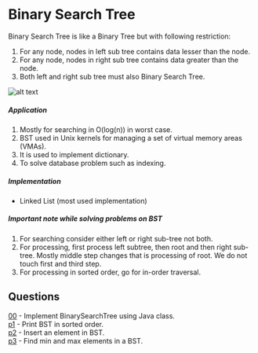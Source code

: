 # Binary Search Tree
Binary Search Tree is like a Binary Tree but with following restriction:
1. For any node, nodes in left sub tree contains data lesser than the node.
2. For any node, nodes in right sub tree contains data greater than the node.
3. Both left and right sub tree must also Binary Search Tree.

![alt text](https://media.geeksforgeeks.org/wp-content/uploads/BSTSearch.png)

##### Application
1. Mostly for searching in O(log(n)) in worst case.
2. BST used in Unix kernels for managing a set of virtual memory areas (VMAs).
3. It is used to implement dictionary.
4. To solve database problem such as indexing.

##### Implementation
* Linked List (most used implementation)

##### Important note while solving problems on BST
1. For searching consider either left or right sub-tree not both.
2. For processing, first process left subtree, then root and then right sub-tree. Mostly middle step changes that is processing of root. We do not touch first and third step.
3. For processing in sorted order, go for in-order traversal.

## Questions
[00](https://github.com/Lakshitnagar/DS-ALGO/blob/master/ds/binarySearchTree/BinarySearchTree.java) - Implement BinarySearchTree using Java class.\
[p1](https://github.com/Lakshitnagar/DS-ALGO/blob/master/ds/binarySearchTree/p1) - Print BST in sorted order.\
[p2](https://github.com/Lakshitnagar/DS-ALGO/blob/master/ds/binarySearchTree/p2) - Insert an element in BST.\
[p3](https://github.com/Lakshitnagar/DS-ALGO/blob/master/ds/binarySearchTree/p3) - Find min and max elements in a BST.
